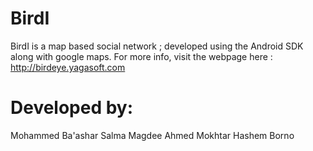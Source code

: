 BirdI
=====

BirdI is a map based social network ; developed using the Android SDK along with google maps.
For more info,  visit the webpage here : http://birdeye.yagasoft.com 

Developed by: 
==========
Mohammed Ba'ashar
Salma Magdee
Ahmed Mokhtar
Hashem Borno 

